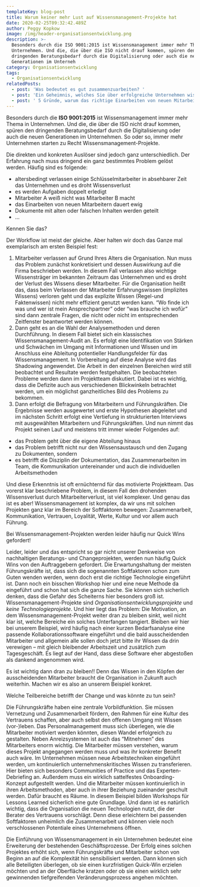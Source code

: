 ```yaml
---
templateKey: blog-post
title: Warum keiner mehr Lust auf Wissensmanagement-Projekte hat
date: 2020-02-25T09:32:42.489Z
author: Peggy Kopkow
image: /img/header-organisationsentwicklung.png
description: >-
  Besonders durch die ISO 9001:2015 ist Wissensmanagement immer mehr Thema in
  Unternehmen. Und die, die über die ISO nicht drauf kommen, spüren den
  dringenden Beratungsbedarf durch die Digitalisierung oder auch die neuen
  Generationen im Unterneh
category: Organisationsentwicklung
tags:
  - Organisationsentwicklung
relatedPosts:
  - post: 'Was bedeutet es gut zusammenzuarbeiten? '
  - post: 'Ein Geheimnis, welches Sie über erfolgreiche Unternehmen wissen sollten'
  - post: ' 5 Gründe, warum das richtige Einarbeiten von neuen Mitarbeitern unternehmenskritisch ist'
---
```

Besonders durch die **ISO 9001:2015** ist Wissensmanagement immer mehr Thema in Unternehmen. Und die, die über die ISO nicht drauf kommen, spüren den dringenden Beratungsbedarf durch die Digitalisierung oder auch die neuen Generationen im Unternehmen. So oder so, immer mehr Unternehmen starten zu Recht Wissensmanagement-Projekte.

Die direkten und konkreten Auslöser sind jedoch ganz unterschiedlich. Der Erfahrung nach muss dringend ein ganz bestimmtes Problem gelöst werden. Häufig sind es folgende:

* altersbedingt verlassen einige Schlüsselmitarbeiter in absehbarer Zeit das Unternehmen und es droht Wissensverlust
* es werden Aufgaben doppelt erledigt
* Mitarbeiter A weiß nicht was Mitarbeiter B macht
* das Einarbeiten von neuen Mitarbeitern dauert ewig
* Dokumente mit alten oder falschen Inhalten werden geteilt
* ...

Kennen Sie das?

Der Workflow ist meist der gleiche. Aber halten wir doch das Ganze mal exemplarisch am ersten Beispiel fest: 

1. Mitarbeiter verlassen auf Grund Ihres Alters die Organisation. Nun muss das Problem zunächst konkretisiert und dessen Auswirkung auf die Firma beschrieben werden. In diesem Fall verlassen also wichtige Wissensträger im bekannten Zeitraum das Unternehmen und es droht der Verlust des Wissens dieser Mitarbeiter. Für die Organisation heißt das, dass beim Verlassen der Mitarbeiter Erfahrungswissen (implizites Wissens) verloren geht und das explizite Wissen (Regel-und Faktenwissen) nicht mehr effizient genutzt werden kann. “Wo finde ich was und wer ist mein Ansprechpartner” oder “was brauche ich wofür” sind dann zentrale Fragen, die nicht oder nicht im entsprechenden Zeitfenster beantwortet werden können. 
2. Dann geht es an die Wahl der Analysemethoden und deren Durchführung. In diesem Fall bietet sich ein klassisches Wissensmanagement-Audit an. Es erfolgt eine Identifikation von Stärken und Schwächen im Umgang mit Informationen und Wissen und im Anschluss eine Ableitung potentieller Handlungsfelder für das Wissensmanagement. In Vorbereitung auf diese Analyse wird das Shadowing angewendet. Die Arbeit in den einzelnen Bereichen wird still beobachtet und Resultate werden festgehalten. Die beobachteten Probleme werden dann im Projektteam diskutiert. Dabei ist es wichtig, dass die Defizite auch aus verschiedenen Blickwinkeln betrachtet werden, um ein möglichst ganzheitliches Bild des Problems zu bekommen. 
3. Dann erfolgt die Befragung von Mitarbeitern und Führungskräften. Die Ergebnisse werden ausgewertet und erste Hypothesen abgeleitet und im nächsten Schritt erfolgt eine Vertiefung in strukturierten Interviews mit ausgewählten Mitarbeitern und Führungskräften. Und nun nimmt das Projekt seinen Lauf und meistens tritt immer wieder Folgendes auf:

* das Problem geht über die eigene Abteilung hinaus
* das Problem betrifft nicht nur den Wissensaustausch und den Zugang zu Dokumenten, sondern
* es betrifft die Disziplin der Dokumentation, das Zusammenarbeiten im Team, die Kommunikation untereinander und auch die individuellen Arbeitsmethoden

Und diese Erkenntnis ist oft ernüchternd für das motivierte Projektteam. Das vorerst klar beschriebene Problem, in diesem Fall den drohenden Wissensverlust durch Mitarbeiterverlust, ist viel komplexer. Und genau das ist es aber! Wissensmanagement ist komplex, da wir uns mit solchen Projekten ganz klar im Bereich der Softfaktoren bewegen: Zusammenarbeit, Kommunikation, Vertrauen, Loyalität, Werte, Kultur und vor allem auch Führung.

Bei Wissensmanagement-Projekten werden leider häufig nur Quick Wins gefordert! 



Leider, leider und das entspricht so gar nicht unserer Denkweise von nachhaltigen Beratungs- und Changeprojekten, werden nun häufig Quick Wins von den Auftraggebern gefordert. Die Erwartungshaltung der meisten Führungskräfte ist, dass sich die sogenannten Softfaktoren schon zum Guten wenden werden, wenn doch erst die richtige Technologie eingeführt ist. Dann noch ein bisschen Workshop hier und eine neue Methode da eingeführt und schon hat sich die ganze Sache. Sie können sich sicherlich denken, dass die Gefahr des Scheiterns hier besonders groß ist. Wissensmanagement-Projekte sind _Organisationsentwicklungsprojekte_ und _keine Technologieprojekte_. Und hier liegt das Problem: Die Motivation, an dem Wissensmanagement-Projekt weiter dran zu bleiben sinkt, weil nicht klar ist, welche Bereiche ein solches Unterfangen tangiert. Bleiben wir hier bei unserem Beispiel, wird häufig nach einer kurzen Bedarfsanalyse eine passende Kollaborationssoftware eingeführt und die bald ausscheidenden Mitarbeiter und allgemein alle sollen doch jetzt bitte ihr Wissen da drin verewigen – mit gleich bleibender Arbeitszeit und zusätzlich zum Tagesgeschäft. Es liegt auf der Hand, dass diese Software eher abgestoßen als dankend angenommen wird.

Es ist wichtig dann dran zu bleiben!! Denn das Wissen in den Köpfen der ausscheidenden Mitarbeiter braucht die Organisation in Zukunft auch weiterhin. Machen wir es also an unserem Beispiel konkret. 

Welche Teilbereiche betrifft der Change und was könnte zu tun sein? 

Die Führungskräfte haben eine zentrale Vorbildfunktion. Sie müssen Vernetzung und Zusammenarbeit fördern, den Rahmen für eine Kultur des Vertrauens schaffen, aber auch selbst den offenen Umgang mit Wissen (vor-)leben. Das Personalmanagement muss sich überlegen, wie die Mitarbeiter motiviert werden könnten, diesen Wandel erfolgreich zu gestalten. Neben Anreizsystemen ist auch das “Mitnehmen” des Mitarbeiters enorm wichtig. Die Mitarbeiter müssen verstehen, warum dieses Projekt angegangen werden muss und was ihr konkreter Benefit auch wäre. Im Unternehmen müssen neue Arbeitstechniken eingeführt werden, um kontinuierlich unternehmenskritisches Wissen zu transferieren. Hier bieten sich besonders Communities of Practice und das Experten-Debriefing an. Außerdem muss ein wirklich sattelfestes Onboarding-Konzept aufgestellt werden. Und die Mitarbeiter müssen kontinuierlich in ihren Arbeitsmethoden, aber auch in ihrer Beziehung zueinander geschult werden. Dafür braucht es Räume. In diesem Beispiel bilden Workshops für Lessons Learned sicherlich eine gute Grundlage. Und dann ist es natürlich wichtig, dass die Organisation die neuen Technologien nutzt, die der Berater des Vertrauens vorschlägt. Denn diese erleichtern bei passenden Softfaktoren unheimlich die Zusammenarbeit und können viele noch verschlossenen Potentiale eines Unternehmens öffnen.

Die Einführung von Wissensmanagement in ein Unternehmen bedeutet eine Erweiterung der bestehenden Geschäftsprozesse. Der Erfolg eines solchen Projektes erhöht sich, wenn Führungskräfte und Mitarbeiter schon von Beginn an auf die Komplexität hin sensibilisiert werden. Dann können sich alle Beteiligten überlegen, ob sie einen kurzfristigen Quick-Win erzielen möchten und an der Oberfläche kratzen oder ob sie einen wirklich sehr gewinnenden tiefgreifenden Veränderungsprozess angehen möchten.
